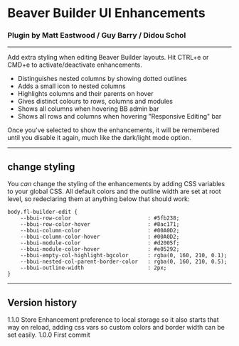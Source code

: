# Beaver Builder UI Enhancements
### Plugin by Matt Eastwood / Guy Barry / Didou Schol
---

Add extra styling when editing Beaver Builder layouts. Hit CTRL+e or CMD+e to activate/deactivate enhancements.

- Distinguishes nested columns by showing dotted outlines
- Adds a small icon to nested columns
- Highlights columns and their parents on hover
- Gives distinct colours to rows, columns and modules
- Shows all columns when hovering BB admin bar
- Shows all rows and columns when hovering "Responsive Editing" bar

Once you've selected to show the enhancements, it will be remembered until you disable it again, much like the dark/light mode option.

---
## change styling

You *can* change the styling of the enhancements by adding CSS variables to your global CSS. All default colors and the outline width are set at root level, so redeclaring them at anything below that should work:

    body.fl-builder-edit {
        --bbui-row-color                        : #5fb238;
        --bbui-row-color-hover                  : #8ac171;
        --bbui-column-color                     : #00A0D2;
        --bbui-column-color-hover               : #00A0D2;
        --bbui-module-color                     : #d2005f;
        --bbui-module-color-hover               : #e05292;
        --bbui-empty-col-highlight-bgcolor      : rgba(0, 160, 210, 0.1);
        --bbui-nested-col-parent-border-color   : rgba(0, 160, 210, 0.5);
        --bbui-outline-width                    : 2px;
    }


---
## Version history

1.1.0 Store Enhancement preference to local storage so it also starts that way on reload, adding css vars so custom colors and border width can be set easily.
1.0.0 First commit